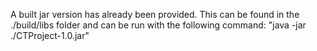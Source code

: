 A built jar version has already been provided. This can be found in the ./build/libs folder and can be run with the following command: "java -jar ./CTProject-1.0.jar"
